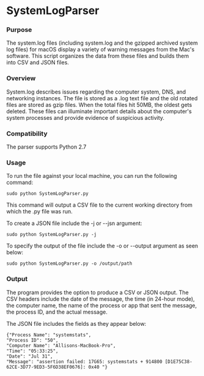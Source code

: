 # SystemLogParser

### Purpose
The system.log files (including system.log and the gzipped archived system log files) for macOS display a variety of warning messages from the Mac's software. This script organizes the data from these files and builds them into CSV and JSON files.

### Overview
System.log describes issues regarding the computer system, DNS, and networking instances. The file is stored as a .log text file and the old rotated files are stored as gzip files. When the total files hit 50MB, the oldest gets deleted. These files can illuminate important details about the computer's system processes and provide evidence of suspicious activity.

### Compatibility
The parser supports Python 2.7

### Usage
To run the file against your local machine, you can run the following command:
```
sudo python SystemLogParser.py
```
This command will output a CSV file to the current working directory from which the .py file was run.

To create a JSON file include the -j or --jsn argument:
```
sudo python SystemLogParser.py -j
```

To specify the output of the file include the -o or --output argument as seen below:
```
sudo python SystemLogParser.py -o /output/path
```

### Output
The program provides the option to produce a CSV or JSON output. The CSV headers include the date of the message, the time (in 24-hour mode), the computer name, the name of the process or app that sent the message, the process ID, and the actual message.

The JSON file includes the fields as they appear below:
```
{"Process Name": "systemstats", 
"Process ID": "50", 
"Computer Name": "Allisons-MacBook-Pro", 
"Time": "05:33:25", 
"Date": "Jul 31", 
"Message": "assertion failed: 17G65: systemstats + 914800 [D1E75C38-62CE-3D77-9ED3-5F6D38EF0676]: 0x40 "}
```
